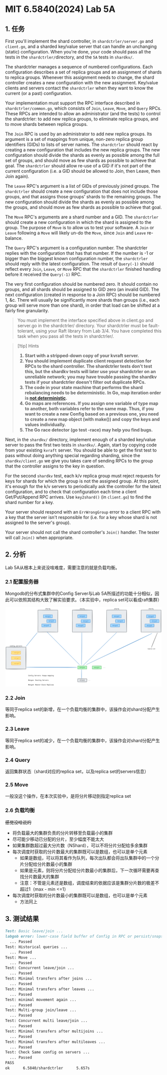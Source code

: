 # MIT 6.5840(2024) Lab 5A
## 1. 任务
First you'll implement the shard controller, in `shardctrler/server.go` and `client.go`, and a sharded key/value server that can handle an unchanging (static) configuration.  When you're done, your code should pass all the tests in the `shardctrler/`directory, and the `5A` tests in `shardkv/`.

The shardctrler manages a sequence of numbered configurations. Each configuration describes a set of replica groups and an assignment of shards to replica groups. Whenever this assignment needs to change, the shard controller creates a new configuration with the new assignment. Key/value clients and servers contact the `shardctrler` when they want to know the current (or a past) configuration.

Your implementation must support the RPC interface described in `shardctrler/common.go`, which consists of `Join`, `Leave`, `Move`, and `Query` RPCs. These RPCs are intended to allow an administrator (and the tests) to control the shardctrler: to add new replica groups, to eliminate replica groups, and to move shards between replica groups.

The `Join` RPC is used by an administrator to add new replica groups. Its argument is a set of mappings from unique, non-zero replica group identifiers (GIDs) to lists of server names. The `shardctrler` should react by creating a new configuration that includes the new replica groups. The new configuration should divide the shards as evenly as possible among the full set of groups, and should move as few shards as possible to achieve that goal. The `shardctrler` should allow re-use of a GID if it's not part of the current configuration (i.e. a GID should be allowed to Join, then Leave, then Join again).

The `Leave` RPC's argument is a list of GIDs of previously joined groups. The `shardctrler` should create a new configuration that does not include those groups, and that assigns those groups' shards to the remaining groups. The new configuration should divide the shards as evenly as possible among the groups, and should move as few shards as possible to achieve that goal.

The `Move` RPC's arguments are a shard number and a GID. The `shardctrler` should create a new configuration in which the shard is assigned to the group. The purpose of `Move` is to allow us to test your software. A `Join` or `Leave` following a `Move` will likely un-do the `Move`, since `Join` and `Leave` re-balance.

The `Query` RPC's argument is a configuration number. The shardctrler replies with the configuration that has that number. If the number is -1 or bigger than the biggest known configuration number, the `shardctrler` should reply with the latest configuration. The result of `Query(-1)` should reflect every `Join`, `Leave`, or `Move` RPC that the `shardctrler` finished handling before it received the `Query(-1)` RPC.

The very first configuration should be numbered zero. It should contain no groups, and all shards should be assigned to GID zero (an invalid GID). The next configuration (created in response to a Join RPC) should be numbered 1, &c. There will usually be significantly more shards than groups (i.e., each group will serve more than one shard), in order that load can be shifted at a fairly fine granularity.

> You must implement the interface specified above in client.go and server.go in the shardctrler/ directory. Your shardctrler must be fault-tolerant, using your Raft library from Lab 3/4. You have completed this task when you pass all the tests in shardctrler/.

> [!tip] Hints
> <ol><strong>
> <li>
> Start with a stripped-down copy of your kvraft server.
> </li>
> <li>                        
> You should implement duplicate client request detection for RPCs to the shard controller. The shardctrler tests don't test this, but the shardkv tests will later use your shardctrler on an unreliable network; you may have trouble passing the shardkv tests if your shardctrler doesn't filter out duplicate RPCs.
> </li>
> <li>
> The code in your state machine that performs the shard rebalancing needs to be deterministic. In Go, map iteration order is <a href="https://blog.golang.org/maps#TOC_7.">not deterministic</a>.
> </li>
> <li>
> Go maps are references. If you assign one variable of type map to another, both variables refer to the same map. Thus, if you want to create a new Config based on a previous one, you need to create a new map object (with make()) and copy the keys and values individually.
> </li>
> <li>
> The Go race detector (go test -race) may help you find bugs.
> </li>
> </strong></ol>

Next, in the `shardkv/` directory, implement enough of a sharded key/value server to pass the first two tests in `shardkv/`. Again, start by copying code from your existing `kvraft` server. You should be able to get the first test to pass without doing anything special regarding sharding, since the `shardkv/client.go` we give you takes care of sending RPCs to the group that the controller assigns to the key in question.

For the second `shardkv` test, each k/v replica group must reject requests for keys for shards for which the group is not the assigned group. At this point, it's enough for the k/v servers to periodically ask the controller for the latest configuration, and to check that configuration each time a client Get/Put/Append RPC arrives. Use `key2shard()` (in `client.go`) to find the shard number for a key.

Your server should respond with an `ErrWrongGroup` error to a client RPC with a key that the server isn't responsible for (i.e. for a key whose shard is not assigned to the server's group).

Your server should not call the shard controller's `Join()` handler. The tester will call `Join()` when appropriate.

## 2. 分析
Lab 5A从根本上来说没啥难度，需要注意的就是负载均衡。

### 2.1 配置服务器

Mongodb的分布式集群中的Config Server与Lab 5A所描述的功能十分相似，因此可以依照其结构大致了解实验要求。（本实验中，replica set可以看成raft集群）

![img](./pictures/lab5-shardctrl/1.png)

### 2.2 Join
等同于replica set的新增，在一个负载均衡的集群中，该操作会对shard分配产生影响。

### 2.3 Leave
等同于replica set的减少，在一个负载均衡的集群中，该操作会对shard分配产生影响。

### 2.4 Query
返回集群状态（shard对应的replica set，以及replica set的servers信息）

### 2.5 Move
一般没这个操作，在本次实验中，是将分片移动到指定replica set

### 2.6 负载均衡
~~感觉没啥说的~~
  - 将负载最大的集群负责的分片转移至负载最小的集群
  - 尽可能少移动已分配的分片，至少幅度不能太大
  - 如果集群数超过最大分片数（NShard），可以不将分片分配给多余集群
  - 每次调度时获取的分片数最大的集群既可以是数组，也可以是单个元素
    - 如果是数组，可以将其看作为队列，每次出队都会将出队集群中的一个分片分配给分片数最小的集群
    - 如果是元素，则将分片分配给分片数最小的集群后，下一次循环需要再查找分片数最大的集群
    - 注意：不管是元素还是数组，调度结束的依据应该是集群分片数的极差不超过1（max - min <=1）
  - 每次调度时获取的分片数最小的集群既可以是数组，也可以是单个元素
    - 方法同上

## 3. 测试结果
``` markdown
Test: Basic leave/join ...
labgob error: lower-case field buffer of Config in RPC or persist/snapshot will break your Raft
  ... Passed
Test: Historical queries ...
  ... Passed
Test: Move ...
  ... Passed
Test: Concurrent leave/join ...
  ... Passed
Test: Minimal transfers after joins ...
  ... Passed
Test: Minimal transfers after leaves ...
  ... Passed
Test: minimal movement again ...
  ... Passed
Test: Multi-group join/leave ...
  ... Passed
Test: Concurrent multi leave/join ...
  ... Passed
Test: Minimal transfers after multijoins ...
  ... Passed
Test: Minimal transfers after multileaves ...
  ... Passed
Test: Check Same config on servers ...
  ... Passed
PASS
ok      6.5840/shardctrler      5.657s
```